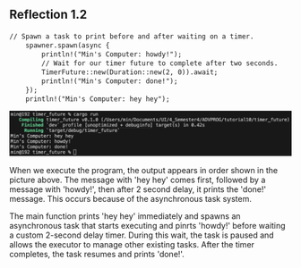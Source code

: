 ## Reflection 1.2

```
// Spawn a task to print before and after waiting on a timer.
    spawner.spawn(async {
        println!("Min's Computer: howdy!");
        // Wait for our timer future to complete after two seconds.
        TimerFuture::new(Duration::new(2, 0)).await;
        println!("Min's Computer: done!");
    });
    println!("Min's Computer: hey hey");
```
![](/images/image1-2.png)

When we execute the program, the output appears in order shown in the picture above. The message with 'hey hey' comes first, followed by a message with 'howdy!', then after 2 second delay, it prints the 'done!' message. This occurs because of the asynchronous task system. 

The main function prints 'hey hey' immediately and spawns an asynchronous task that starts executing and pinrts 'howdy!' before waiting a custom 2-second delay timer. During this wait, the task is paused and allows the executor to manage other existing tasks. After the timer completes, the task resumes and prints 'done!'. 
